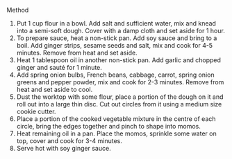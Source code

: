 Method

1. Put 1 cup flour in a bowl. Add salt and sufficient water, mix and knead into a semi-soft dough. Cover with a damp cloth and set aside for 1 hour. 
2. To prepare sauce, heat a non-stick pan. Add soy sauce and bring to a boil. Add ginger strips, sesame seeds and salt, mix and cook for 4-5 minutes. Remove from heat and set aside. 
3. Heat 1 tablespoon oil in another non-stick pan. Add garlic and chopped ginger and sauté for 1 minute. 
4. Add spring onion bulbs, French beans, cabbage, carrot, spring onion greens and pepper powder, mix and cook for 2-3 minutes. Remove from heat and set aside to cool.
5. Dust the worktop with some flour, place a portion of the dough on it and roll out into a large thin disc. Cut out circles from it using a medium size cookie cutter. 
6. Place a portion of the cooked vegetable mixture in the centre of each circle, bring the edges together and pinch to shape into momos. 
7. Heat remaining oil in a pan. Place the momos, sprinkle some water on top, cover and cook for 3-4 minutes. 
8. Serve hot with soy ginger sauce. 